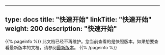 
---
type: docs
title: "快速开始"
linkTitle: "快速开始"
weight: 200
description: "快速开始"
---

{{% pageinfo %}} 此文档已经不再维护。您当前查看的是快照版本。如果想要查看最新版本的文档，请参阅[最新版本](../../../../../docs3-v2/golang-sdk/quickstart/)。
{{% /pageinfo %}}

